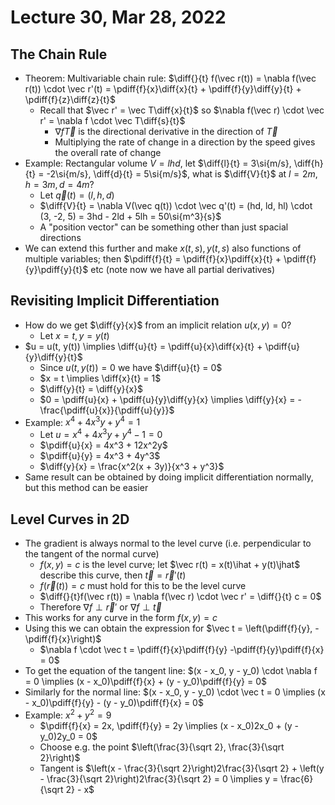 # Lecture 30, Mar 28, 2022

## The Chain Rule

* Theorem: Multivariable chain rule: $\diff{}{t} f(\vec r(t)) = \nabla f(\vec r(t)) \cdot \vec r'(t) = \pdiff{f}{x}\diff{x}{t} + \pdiff{f}{y}\diff{y}{t} + \pdiff{f}{z}\diff{z}{t}$
	* Recall that $\vec r' = \vec T\diff{x}{t}$ so $\nabla f(\vec r) \cdot \vec r' = \nabla f \cdot \vec T\diff{s}{t}$
		* $\nabla f\vec T$ is the directional derivative in the direction of $\vec T$
		* Multiplying the rate of change in a direction by the speed gives the overall rate of change
* Example: Rectangular volume $V = lhd$, let $\diff{l}{t} = 3\si{m/s}, \diff{h}{t} = -2\si{m/s}, \diff{d}{t} = 5\si{m/s}$, what is $\diff{V}{t}$ at $l = 2\si{m}, h = 3\si{m}, d = 4\si{m}$?
	* Let $\vec q(t) = (l, h, d)$
	* $\diff{V}{t} = \nabla V(\vec q(t)) \cdot \vec q'(t) = (hd, ld, hl) \cdot (3, -2, 5) = 3hd - 2ld + 5lh = 50\si{m^3}{s}$
	* A "position vector" can be something other than just spacial directions
* We can extend this further and make $x(t, s), y(t, s)$ also functions of multiple variables; then $\pdiff{f}{t} = \pdiff{f}{x}\pdiff{x}{t} + \pdiff{f}{y}\pdiff{y}{t}$ etc (note now we have all partial derivatives)

## Revisiting Implicit Differentiation

* How do we get $\diff{y}{x}$ from an implicit relation $u(x, y) = 0$?
	* Let $x = t, y = y(t)$
* $u = u(t, y(t)) \implies \diff{u}{t} = \pdiff{u}{x}\diff{x}{t} + \pdiff{u}{y}\diff{y}{t}$
	* Since $u(t, y(t)) = 0$ we have $\diff{u}{t} = 0$
	* $x = t \implies \diff{x}{t} = 1$
	* $\diff{y}{t} = \diff{y}{x}$
	* $0 = \pdiff{u}{x} + \pdiff{u}{y}\diff{y}{x} \implies \diff{y}{x} = -\frac{\pdiff{u}{x}}{\pdiff{u}{y}}$
* Example: $x^4 + 4x^3y + y^4 = 1$
	* Let $u = x^4 + 4x^3y + y^4 - 1 = 0$
	* $\pdiff{u}{x} = 4x^3 + 12x^2y$
	* $\pdiff{u}{y} = 4x^3 + 4y^3$
	* $\diff{y}{x} = \frac{x^2(x + 3y)}{x^3 + y^3}$
* Same result can be obtained by doing implicit differentiation normally, but this method can be easier

## Level Curves in 2D

* The gradient is always normal to the level curve (i.e. perpendicular to the tangent of the normal curve)
	* $f(x, y) = c$ is the level curve; let $\vec r(t) = x(t)\ihat + y(t)\jhat$ describe this curve, then $\vec t = \vec r'(t)$
	* $f(\vec r(t)) = c$ must hold for this to be the level curve
	* $\diff{}{t}f(\vec r(t)) = \nabla f(\vec r) \cdot \vec r' = \diff{}{t} c = 0$
	* Therefore $\nabla f \perp \vec r'$ or $\nabla f \perp \vec t$
* This works for any curve in the form $f(x, y) = c$
* Using this we can obtain the expression for $\vec t = \left(\pdiff{f}{y}, -\pdiff{f}{x}\right)$
	* $\nabla f \cdot \vec t = \pdiff{f}{x}\pdiff{f}{y} -\pdiff{f}{y}\pdiff{f}{x} = 0$
* To get the equation of the tangent line: $(x - x_0, y - y_0) \cdot \nabla f = 0 \implies (x - x_0)\pdiff{f}{x} + (y - y_0)\pdiff{f}{y} = 0$
* Similarly for the normal line: $(x - x_0, y - y_0) \cdot \vec t = 0 \implies (x - x_0)\pdiff{f}{y} - (y - y_0)\pdiff{f}{x} = 0$
* Example: $x^2 + y^2 = 9$
	* $\pdiff{f}{x} = 2x, \pdiff{f}{y} = 2y \implies (x - x_0)2x_0 + (y - y_0)2y_0 = 0$
	* Choose e.g. the point $\left(\frac{3}{\sqrt 2}, \frac{3}{\sqrt 2}\right)$
	* Tangent is $\left(x - \frac{3}{\sqrt 2}\right)2\frac{3}{\sqrt 2} + \left(y - \frac{3}{\sqrt 2}\right)2\frac{3}{\sqrt 2} = 0 \implies y = \frac{6}{\sqrt 2} - x$

